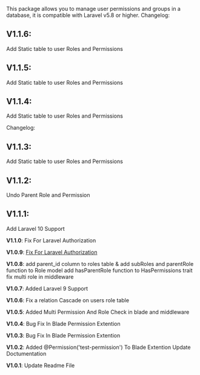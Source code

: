 This package allows you to manage user permissions and groups in a database, it is compatible with Laravel v5.8 or higher.
Changelog:
## V1.1.6:
Add Static table to user Roles and Permissions
## V1.1.5:
Add Static table to user Roles and Permissions

## V1.1.4:
Add Static table to user Roles and Permissions

Changelog:
## V1.1.3:
Add Static table to user Roles and Permissions

## V1.1.2:
Undo Parent Role and Permission

## V1.1.1:
Add Laravel 10 Support

**V1.1.0**:
Fix For Laravel Authorization


**V1.0.9**:
[Fix For Laravel Authorization](https://github.com/MirHamit/acl/commit/c6167e2cdbcd2ad7f833c7a01b8ef5acdcd673ed)

**V1.0.8**:
add parent_id column to roles table & add subRoles and parentRole function to Role model
add hasParentRole function to HasPermissions trait
fix multi role in middleware

**V1.0.7**:
Added Laravel 9 Support

**V1.0.6**:
Fix a relation Cascade on users role table

**V1.0.5**:
Added Multi Permission And Role Check in blade and middleware


**V1.0.4**:
Bug Fix In Blade Permission Extention


**V1.0.3**:
Bug Fix In Blade Permission Extention

**V1.0.2**:
Added @Permission('test-permission') To Blade Extention
Update Doctumentation


**V1.0.1**:
Update Readme File
